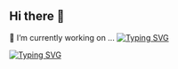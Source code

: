 ## Hi there 👋
🔭 I’m currently working on ...
[![Typing SVG](https://readme-typing-svg.demolab.com/?lines=Hello+I+am+Nehali;This+is+of+text)](https://git.io/typing-svg)

[![Typing SVG](https://readme-typing-svg.demolab.com?font=Fira+Code&pause=1000&width=435&lines=This+is++Nehali+Bhalerao)](https://git.io/typing-svg)
<!--
**neha-2000/neha-2000** is a ✨ _special_ ✨ repository because its `README.md` (this file) appears on your GitHub profile.

Here are some ideas to get you started:

- 🔭 I’m currently working on ...
- 🌱 I’m currently learning ...
- 👯 I’m looking to collaborate on ...
- 🤔 I’m looking for help with ...
- 💬 Ask me about ...
- 📫 How to reach me: ...
- 😄 Pronouns: ...
- ⚡ Fun fact: ...
-->
